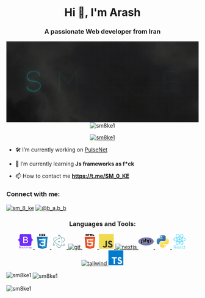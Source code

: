 

<h1 align="center">Hi 👋, I'm Arash</h1>
<h3 align="center">A passionate Web developer from Iran</h3>

<img align="left" alt = "smoke" src ="https://github.com/SM8KE1/SM8KE1/blob/main/assets/Screen%20Recording%202025-05-29%20020936.gif">



<p align="center"> <img src="https://komarev.com/ghpvc/?username=sm8ke1&label=Profile%20views&color=8099a8&style=plastic" alt="sm8ke1" /> </p>

<p align="center"> <a href="https://github.com/ryo-ma/github-profile-trophy"><img src="https://github-profile-trophy.vercel.app/?username=sm8ke1" alt="sm8ke1" /></a> </p>

- 🛠️ I’m currently working on [PulseNet](https://github.com/SM8KE1/PulseNet)

- 🌱 I’m currently learning **Js frameworks as f*ck**

- 📫 How to contact me **https://t.me/SM_0_KE**

<h3 align="left">Connect with me:</h3>
<p align="left">
<a href="https://twitter.com/sm_8_ke" target="blank"><img align="center" src="https://raw.githubusercontent.com/rahuldkjain/github-profile-readme-generator/master/src/images/icons/Social/twitter.svg" alt="sm_8_ke" height="30" width="40" /></a>
<a href="https://instagram.com/@b_a.b_b" target="blank"><img align="center" src="https://raw.githubusercontent.com/rahuldkjain/github-profile-readme-generator/master/src/images/icons/Social/instagram.svg" alt="@b_a.b_b" height="30" width="40" /></a>
</p>

<h3 align="center">Languages and Tools:</h3>
<p align="center"> <a href="https://getbootstrap.com" target="_blank" rel="noreferrer"> <img src="https://raw.githubusercontent.com/devicons/devicon/master/icons/bootstrap/bootstrap-plain-wordmark.svg" alt="bootstrap" width="40" height="40"/> </a> <a href="https://www.w3schools.com/css/" target="_blank" rel="noreferrer"> <img src="https://raw.githubusercontent.com/devicons/devicon/master/icons/css3/css3-original-wordmark.svg" alt="css3" width="40" height="40"/> </a> <a href="https://www.electronjs.org" target="_blank" rel="noreferrer"> <img src="https://raw.githubusercontent.com/devicons/devicon/master/icons/electron/electron-original.svg" alt="electron" width="40" height="40"/> 
</a> <a href="https://git-scm.com/" target="_blank" rel="noreferrer"> <img src="https://www.vectorlogo.zone/logos/git-scm/git-scm-icon.svg" alt="git" width="40" height="40"/> </a> <a href="https://www.w3.org/html/" target="_blank" rel="noreferrer"> <img src="https://raw.githubusercontent.com/devicons/devicon/master/icons/html5/html5-original-wordmark.svg" alt="html5" width="40" height="40"/> </a> 
<a href="https://developer.mozilla.org/en-US/docs/Web/JavaScript" target="_blank" rel="noreferrer"> <img src="https://raw.githubusercontent.com/devicons/devicon/master/icons/javascript/javascript-original.svg" alt="javascript" width="40" height="40"/> </a> <a href="https://nextjs.org/" target="_blank" rel="noreferrer"> <img src="https://cdn.worldvectorlogo.com/logos/nextjs-2.svg" alt="nextjs" width="40" height="40"/> </a> <a href="https://www.php.net" target="_blank" rel="noreferrer"> <img src="https://raw.githubusercontent.com/devicons/devicon/master/icons/php/php-original.svg" alt="php" width="40" height="40"/> </a> <a href="https://www.python.org" target="_blank" rel="noreferrer"> <img src="https://raw.githubusercontent.com/devicons/devicon/master/icons/python/python-original.svg" alt="python" width="40" height="40"/> </a> <a href="https://reactjs.org/" target="_blank" rel="noreferrer"> <img src="https://raw.githubusercontent.com/devicons/devicon/master/icons/react/react-original-wordmark.svg" alt="react" width="40" height="40"/> </a> <a href="https://tailwindcss.com/" target="_blank" rel="noreferrer"> <img src="https://www.vectorlogo.zone/logos/tailwindcss/tailwindcss-icon.svg" alt="tailwind" width="40" height="40"/> </a> <a href="https://www.typescriptlang.org/" target="_blank" rel="noreferrer"> <img src="https://raw.githubusercontent.com/devicons/devicon/master/icons/typescript/typescript-original.svg" alt="typescript" width="40" height="40"/> </a> </p>

<p><img align="left" src="https://github-readme-stats.vercel.app/api/top-langs?username=sm8ke1&show_icons=true&theme=dark&locale=en&layout=compact" alt="sm8ke1" /></p>

<p>&nbsp;<img align="center" src="https://github-readme-stats.vercel.app/api?username=sm8ke1&show_icons=true&theme=dark&locale=en" alt="sm8ke1" /></p>

<p><img align="center" src="https://github-readme-streak-stats.herokuapp.com/?user=sm8ke1&theme=dark" alt="sm8ke1" /></p>
